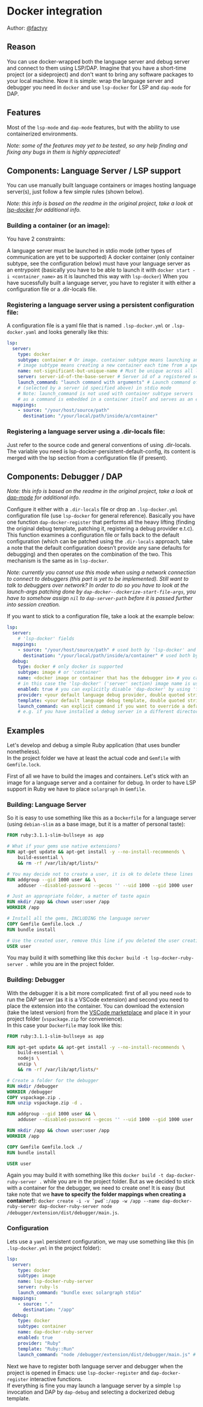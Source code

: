 # Docker integration

Author: [@factyy](https://github.com/factyy)

## Reason
You can use docker-wrapped both the language server and debug server and connect to them using LSP/DAP.
Imagine that you have a short-time project (or a sideproject) and don't want to bring any software packages to your local machine.
Now it is simple: wrap the language server and debugger you need in `docker` and use `lsp-docker` for LSP and `dap-mode` for DAP.

## Features
Most of the `lsp-mode` and `dap-mode` features, but with the ability to use containerized environments.  
  
*Note: some of the features may yet to be tested, so any help finding and fixing any bugs in them is highly appreciated!*

## Components: Language Server / LSP support
You can use manually built language containers or images hosting language server(s), just follow a few simple rules (shown below).  
  
*Note: this info is based on the readme in the original project, take a look at [lsp-docker](https://github.com/emacs-lsp/lsp-docker) for additional info.*

### Building a container (or an image):
You have 2 constraints:

A language server must be launched in stdio mode (other types of communication are yet to be supported)
A docker container (only container subtype, see the configuration below) must have your language server as an entrypoint (basically you have to be able to launch it with `docker start -i <container_name>` as it is launched this way with `lsp-docker`)
When you have sucessfully built a language server, you have to register it with either a configuration file or a .dir-locals file.

### Registering a language server using a persistent configuration file:
A configuration file is a yaml file that is named `.lsp-docker.yml` or `.lsp-docker.yaml` and looks generally like this:
``` yaml
lsp:
  server:
    type: docker
    subtype: container # Or image. container subtype means launching an existing container
    # image subtype means creating a new container each time from a specified image
    name: not-significant-but-unique-name # Must be unique across all language servers
    server: server-id-of-the-base-server # Server id of a registered server (by lsp-mode) 
    launch_command: "launch command with arguments" # Launch command of the language server
    # (selected by a server id specified above) in stdio mode
    # Note: launch_command is not used with container subtype servers
    # as a command is embedded in a container itself and serves as an entrypoint
  mappings:
    - source: "/your/host/source/path"
      destination: "/your/local/path/inside/a/container"
```

### Registering a language server using a .dir-locals file:
Just refer to the source code and general conventions of using .dir-locals. The variable you need is lsp-docker-persistent-default-config, its content is merged with the lsp section from a configuration file (if present).

## Components: Debugger / DAP
  
*Note: this info is based on the readme in the original project, take a look at [dap-mode](https://github.com/emacs-lsp/dap-mode) for additional info.*

Configure it either with a `.dir-locals` file or drop an `.lsp-docker.yml` configuration file (use `lsp-docker` for general reference). Basically you have one function `dap-docker-register` that performs all the heavy lifting (finding the original debug template, patching it, registering a debug provider e.t.c). This function examines a configuration file or falls back to the default configuration (which can be patched using the `.dir-locals` approach, take a note that the default configuration doesn’t provide any sane defaults for debugging) and then operates on the combination of the two. This mechanism is the same as in `lsp-docker`.  

*Note: currently you cannot use this mode when using a network connection to connect to debuggers (this part is yet to be implemented). Still want to talk to debuggers over network? In order to do so you have to look at the launch-args patching done by `dap-docker--dockerize-start-file-args`, you have to somehow assign `nil` to `dap-server-path` before it is passed further into session creation.*

If you want to stick to a configuration file, take a look at the example below:
``` yaml
lsp:
  server:
    # 'lsp-docker' fields
  mappings:
    - source: "/your/host/source/path" # used both by 'lsp-docker' and 'dap-docker'
      destination: "/your/local/path/inside/a/container" # used both by 'lsp-docker' and 'dap-docker'
  debug:
    type: docker # only docker is supported
    subtype: image # or 'container'
    name: <docker image or container that has the debugger in> # you can omit this field
    # in this case the 'lsp-docker' ('server' section) image name is used
    enabled: true # you can explicitly disable 'dap-docker' by using 'false'
    provider: <your default language debug provider, double quoted string>
    template: <your default language debug template, double quoted string>
    launch_command: <an explicit command if you want to override a default one provided by the debug provider>
    # e.g. if you have installed a debug server in a different directory, not used with 'container' subtype debuggers
```
## Examples
Let's develop and debug a simple Ruby application (that uses bundler nonetheless).  
In the project folder we have at least the actual code and `Gemfile` with `Gemfile.lock`.

First of all we have to build the images and containers. Let's stick with an image for a language server and a container for debug. In order to have LSP support in Ruby we have to place `solargraph` in `Gemfile`.
### Building: Language Server 
So it is easy to use something like this as a `Dockerfile` for a language server (using `debian-slim` as a base image, but it is a matter of personal taste):
``` Dockerfile
FROM ruby:3.1.1-slim-bullseye as app

# What if your gems use native extensions?
RUN apt-get update && apt-get install -y --no-install-recommends \
    build-essential \
    && rm -rf /var/lib/apt/lists/*

# You may decide not to create a user, it is ok to delete these lines
RUN addgroup --gid 1000 user && \
    adduser --disabled-password --gecos '' --uid 1000 --gid 1000 user

# Just an appropriate folder, a matter of taste again
RUN mkdir /app && chown user:user /app
WORKDIR /app

# Install all the gems, INCLUDING the language server
COPY Gemfile Gemfile.lock ./
RUN bundle install

# Use the created user, remove this line if you deleted the user creation lines
USER user
```
You may build it with something like this `docker build -t lsp-docker-ruby-server .` while you are in the project folder.  

### Building: Debugger

With the debugger it is a bit more complicated: first of all you need `node` to run the DAP server (as it is a VSCode extension) and second you need to place the extension into the container. You can download the extension (take the latest version) from the [VSCode marketplace](https://marketplace.visualstudio.com/items?itemName=rebornix.Ruby) and place it in your project folder (`vspackage.zip` for convenience).  
In this case your `Dockerfile` may look like this:
``` Dockerfile
FROM ruby:3.1.1-slim-bullseye as app

RUN apt-get update && apt-get install -y --no-install-recommends \
    build-essential \
    nodejs \
    unzip \
    && rm -rf /var/lib/apt/lists/*

# Create a folder for the debugger
RUN mkdir /debugger
WORKDIR /debugger
COPY vspackage.zip .
RUN unzip vspackage.zip -d .

RUN addgroup --gid 1000 user && \
    adduser --disabled-password --gecos '' --uid 1000 --gid 1000 user

RUN mkdir /app && chown user:user /app
WORKDIR /app

COPY Gemfile Gemfile.lock ./
RUN bundle install

USER user
```
Again you may build it with something like this `docker build -t dap-docker-ruby-server .` while you are in the project folder. But as we decided to stick with a container for the debugger, we need to create one! It is easy (but take note that we **have to specify the folder mappings when creating a container!**): ``docker create -i -v `pwd`:/app -w /app --name dap-docker-ruby-server dap-docker-ruby-server node /debugger/extension/dist/debugger/main.js``.  
  
### Configuration
Lets use a `yaml` persistent configuration, we may use something like this (in `.lsp-docker.yml` in the project folder):
``` yaml
lsp:
  server:
    type: docker
    subtype: image
    name: lsp-docker-ruby-server
    server: ruby-ls
    launch_command: "bundle exec solargraph stdio"
  mappings:
    - source: "."
      destination: "/app"
  debug:
    type: docker
    subtype: container
    name: dap-docker-ruby-server
    enabled: true
    provider: "Ruby"
    template: "Ruby::Run"
    launch_command: "node /debugger/extension/dist/debugger/main.js" # It is meaningless as we use a container, but still
```
Next we have to register both language server and debugger when the project is opened in Emacs: use `lsp-docker-register` and `dap-docker-register` interactive functions.  
If everything is fine you may launch a language server by a simple `lsp` invocation and DAP by `dap-debug` and selecting a dockerized debug template.
